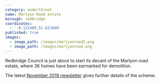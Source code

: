 ```yaml
---
category: underthreat
name: Marlyon Road estate
borough: redbridge
coordinates:
  - '-0.121489,51.611660'
published: true
images:
  - image_path: /images/marlyonroad2.png
  - image_path: /images/marlyonroad.png
---
```

Redbridge Council is just about to start its decant of the Marlyon road estate, where 36 homes have been earmarked for demolition. 

The latest [November 2019 newsletter](https://www.redbridge.gov.uk/media/7409/marlyon-road-newsletter-november-2019.pdf) gives further details of the scheme. 
